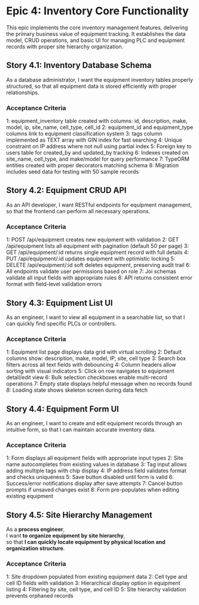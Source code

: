 # Epic 4: Inventory Core Functionality

This epic implements the core inventory management features, delivering the primary business value of equipment
tracking. It establishes the data model, CRUD operations, and basic UI for managing PLC and equipment records
with proper site hierarchy organization.

## Story 4.1: Inventory Database Schema

As a database administrator,
I want the equipment inventory tables properly structured,
so that all equipment data is stored efficiently with proper relationships.

### Acceptance Criteria

1: equipment_inventory table created with columns: id, description, make, model, ip, site_name, cell_type, cell_id
2: equipment_id and equipment_type columns link to equipment classification system
3: tags column implemented as TEXT array with GIN index for fast searching
4: Unique constraint on IP address where not null using partial index
5: Foreign key to users table for created_by and updated_by tracking
6: Indexes created on site_name, cell_type, and make/model for query performance
7: TypeORM entities created with proper decorators matching schema
8: Migration includes seed data for testing with 50 sample records

## Story 4.2: Equipment CRUD API

As an API developer,
I want RESTful endpoints for equipment management,
so that the frontend can perform all necessary operations.

### Acceptance Criteria

1: POST /api/equipment creates new equipment with validation
2: GET /api/equipment lists all equipment with pagination (default 50 per page)
3: GET /api/equipment/:id returns single equipment record with full details
4: PUT /api/equipment/:id updates equipment with optimistic locking
5: DELETE /api/equipment/:id soft deletes equipment, preserving audit trail
6: All endpoints validate user permissions based on role
7: Joi schemas validate all input fields with appropriate rules
8: API returns consistent error format with field-level validation errors

## Story 4.3: Equipment List UI

As an engineer,
I want to view all equipment in a searchable list,
so that I can quickly find specific PLCs or controllers.

### Acceptance Criteria

1: Equipment list page displays data grid with virtual scrolling
2: Default columns show: description, make, model, IP, site, cell type
3: Search box filters across all text fields with debouncing
4: Column headers allow sorting with visual indicators
5: Click on row navigates to equipment detail/edit view
6: Bulk selection checkboxes enable multi-record operations
7: Empty state displays helpful message when no records found
8: Loading state shows skeleton screen during data fetch

## Story 4.4: Equipment Form UI

As an engineer,
I want to create and edit equipment records through an intuitive form,
so that I can maintain accurate inventory data.

### Acceptance Criteria

1: Form displays all equipment fields with appropriate input types
2: Site name autocompletes from existing values in database
3: Tag input allows adding multiple tags with chip display
4: IP address field validates format and checks uniqueness
5: Save button disabled until form is valid
6: Success/error notifications display after save attempts
7: Cancel button prompts if unsaved changes exist
8: Form pre-populates when editing existing equipment

## Story 4.5: Site Hierarchy Management

As a **process engineer**,  
I want **to organize equipment by site hierarchy**,  
so that **I can quickly locate equipment by physical location and organization structure**.

### Acceptance Criteria

1: Site dropdown populated from existing equipment data
2: Cell type and cell ID fields with validation
3: Hierarchical display option in equipment listing
4: Filtering by site, cell type, and cell ID
5: Site hierarchy validation prevents orphaned records
